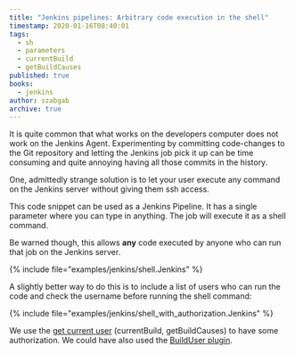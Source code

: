 ```yaml
---
title: "Jenkins pipelines: Arbitrary code execution in the shell"
timestamp: 2020-01-16T08:40:01
tags:
  - sh
  - parameters
  - currentBuild
  - getBuildCauses
published: true
books:
  - jenkins
author: szabgab
archive: true
---
```



It is quite common that what works on the developers computer does not work on the Jenkins Agent. Experimenting by committing code-changes to the Git repository
and letting the Jenkins job pick it up can be time consuming and quite annoying having all those commits in the history.

One, admittedly strange solution is to let your user execute any command on the Jenkins server without giving them ssh access.


This code snippet can be used as a Jenkins Pipeline. It has a single parameter where you can type in anything.
The job will execute it as a shell command.

Be warned though, this allows <b>any</b> code executed by anyone who can run that job on the Jenkins server.

{% include file="examples/jenkins/shell.Jenkins" %}


A slightly better way to do this is to include a list of users who can run the code and check the username
before running the shell command:

{% include file="examples/jenkins/shell_with_authorization.Jenkins" %}

We use the [get current user](/jenkins-get-current-user) (currentBuild, getBuildCauses) to have some
authorization. We could have also used the [BuildUser plugin](/jenkins-pipeline-builduser).
